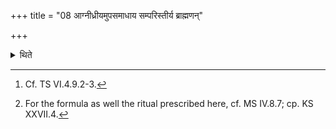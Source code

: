 +++
title = "08 आग्नीध्रीयमुपसमाधाय सम्परिस्तीर्य ब्राह्मणन्"

+++

<details><summary>थिते</summary>

8. Having added fuel to the Āgnīdhriya-fire, having scattered grass around (it),[^1] having caused a Brāhmaṇa to sit down upon Darbha-grass, having kept down a pot of water towards the north, having put twentyone barley-grains, and bunches of grass, he should utter, "jīvā nāma stha...."[^2]   

[^1]: Cf. TS VI.4.9.2-3.  

[^2]: For the formula as well the ritual prescribed here, cf. MS IV.8.7; cp. KS XXVII.4.  
</details>
